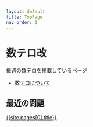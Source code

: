 ```yaml
---
layout: default
title: TopPage
nav_order: 1
---
```



# 数テロ改

毎週の数テロを掲載しているページ

- [数テロについて](#)

## 最近の問題

<a href="{{site.url}}{{site.baseurl}}{{site.pages[0].url}}">{{site.pages[0].title}}</a>